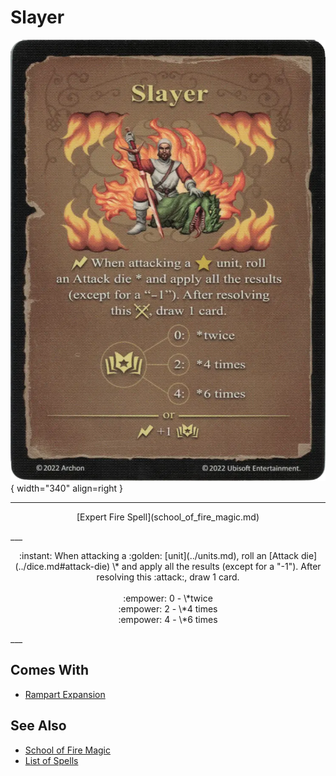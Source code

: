 # Slayer

![Slayer](../assets/spells-slayer.webp){ width="340" align=right }

___
<p style="text-align: center;" markdown>[Expert Fire Spell](school_of_fire_magic.md)</p>
___
<p style="text-align: center;" markdown>:instant: When attacking a :golden: [unit](../units.md), roll an [Attack die](../dice.md#attack-die) \* and apply all the results (except for a "-1"). After resolving this :attack:, draw 1 card.<br><br>:empower: 0 - \*twice<br>:empower: 2 - \*4 times<br>:empower: 4 - \*6 times</p>
___


## Comes With

- [Rampart Expansion](../content.md)


## See Also

- [School of Fire Magic](school_of_fire_magic.md)
- [List of Spells](../spells.md)
